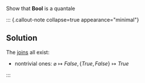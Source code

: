 
Show that **Bool** is a quantale

::: {.callout-note collapse=true appearance="minimal"}
## Solution
The [joins](/docs/math/defs/join.qmd) all exist:

- nontrivial ones: $\varnothing \mapsto False, \{True,False\}\mapsto True$

:::